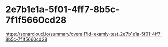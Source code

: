 # 2e7b1e1a-5f01-4ff7-8b5c-7f1f5660cd28
https://sonarcloud.io/summary/overall?id=examly-test_2e7b1e1a-5f01-4ff7-8b5c-7f1f5660cd28
